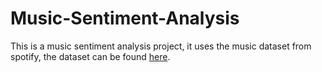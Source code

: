 # Music-Sentiment-Analysis
This is a music sentiment analysis project, it uses the music dataset from spotify, the dataset can be found <a href="https://www.kaggle.com/yamaerenay/spotify-dataset-19212020-160k-tracks?select=data.csv">here</a>.

